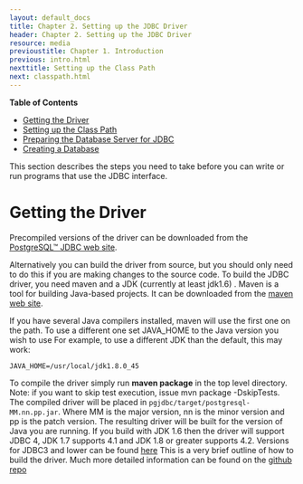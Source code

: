 ```yaml
---
layout: default_docs
title: Chapter 2. Setting up the JDBC Driver
header: Chapter 2. Setting up the JDBC Driver
resource: media
previoustitle: Chapter 1. Introduction
previous: intro.html
nexttitle: Setting up the Class Path
next: classpath.html
---
```

		
**Table of Contents**

* [Getting the Driver](setup.html#build)
* [Setting up the Class Path](classpath.html)
* [Preparing the Database Server for JDBC](prepare.html)
* [Creating a Database](your-database.html)

This section describes the steps you need to take before you can write or run
programs that use the JDBC interface.

<a name="build"></a>
# Getting the Driver

Precompiled versions of the driver can be downloaded from the [PostgreSQL™ JDBC web site](https://jdbc.postgresql.org).
   
Alternatively you can build the driver from source, but you should only need to
do this if you are making changes to the source code. To build the JDBC driver,
you need maven and a JDK (currently at least jdk1.6) . Maven is a tool for building Java-based
projects. It can be downloaded from the [maven web site](https://maven.apache.org/).
    
If you have several Java compilers installed, maven will use the first one on the path. 
To use a different one set JAVA_HOME to the Java version you wish to use For example,
to use a different JDK than the default, this may work:

`JAVA_HOME=/usr/local/jdk1.8.0_45`  

To compile the driver simply run **maven package** in the top level directory. 
Note: if you want to skip test execution, issue mvn package -DskipTests.
The compiled driver will be placed in `pgjdbc/target/postgresql-MM.nn.pp.jar`. Where MM is the major version, nn is the 
minor version and pp is the patch version. The resulting driver will be built for the version 
of Java you are running. If you build with JDK 1.6 then the driver will support JDBC 4, JDK 1.7 
supports 4.1 and JDK 1.8 or greater supports 4.2. 
Versions for JDBC3 and lower can be found [here](https://jdbc.postgresql.org/download.html#others)
This is a very brief outline of how to build the driver. Much more detailed information can be 
found on the [github repo](https://github.com/pgjdbc/pgjdbc/blob/master/CONTRIBUTING.md)
